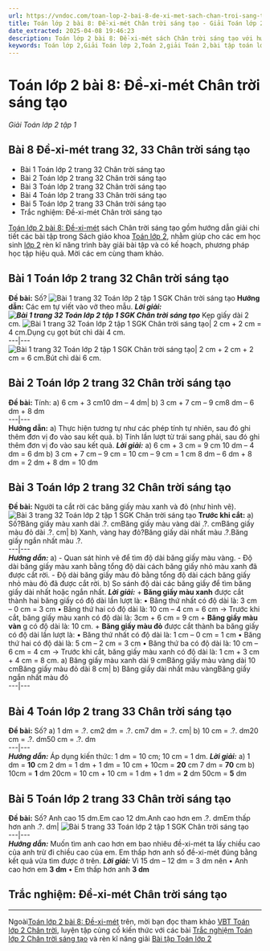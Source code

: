 ```yaml
---
url: https://vndoc.com/toan-lop-2-bai-8-de-xi-met-sach-chan-troi-sang-tao-236008
title: Toán lớp 2 bài 8: Đề-xi-mét Chân trời sáng tạo - Giải Toán lớp 2 tập 1 - VnDoc.com
date_extracted: 2025-04-08 19:46:23
description: Toán lớp 2 bài 8: Đề-xi-mét sách Chân trời sáng tạo với hướng dẫn chi tiết lời giải giúp cho các em học sinh tham khảo, ôn tập, củng cố kỹ năng giải Toán lớp 2.
keywords: Toán lớp 2,Giải Toán lớp 2,Toán 2,giải Toán 2,bài tập toán lớp 2,toan lop 2,toán lớp 2 tập 1,toán lớp 2 tập 2,toán 2 tập 1,toán 2 tập 2,học toán lớp 2,toán lớp 2 sách Chân trời,toán lớp 2 chân trời sáng tạo,Sách giáo khoa lớp 2 Chân trời sáng tạo,giải toán lớp 2 chân trời sáng tạo,Giải Toán lớp 2 bài 8
---
```


# Toán lớp 2 bài 8: Đề-xi-mét Chân trời sáng tạo
 _Giải Toán lớp 2 tập 1_
## **Bài 8 Đề-xi-mét trang 32, 33 Chân trời sáng tạo**
  * Bài 1 Toán lớp 2 trang 32 Chân trời sáng tạo
  * Bài 2 Toán lớp 2 trang 32 Chân trời sáng tạo
  * Bài 3 Toán lớp 2 trang 32 Chân trời sáng tạo
  * Bài 4 Toán lớp 2 trang 33 Chân trời sáng tạo
  * Bài 5 Toán lớp 2 trang 33 Chân trời sáng tạo
  * Trắc nghiệm: Đề-xi-mét Chân trời sáng tạo

[Toán lớp 2 bài 8: Đề-xi-mét](<https://vndoc.com/toan-lop-2-bai-8-de-xi-met-sach-chan-troi-sang-tao-236008>) sách Chân trời sáng tạo gồm hướng dẫn giải chi tiết các bài tập trong Sách giáo khoa [Toán lớp 2](<https://vndoc.com/toan-lop2> "Toán lớp 2"), nhằm giúp cho các em học sinh [lớp 2](<https://vndoc.com/tai-lieu-hoc-tap-lop2>) rèn kĩ năng trình bày giải bài tập và có kế hoạch, phương pháp học tập hiệu quả. Mời các em cùng tham khảo.
## Bài 1 Toán lớp 2 trang 32 Chân trời sáng tạo
**Đề bài:** Số?
![Bài 1 trang 32 Toán lớp 2 tập 1 SGK Chân trời sáng tạo](https://i.vdoc.vn/data/image/2021/06/19/bai-1-toan-lop-2-trang-32-tap-1-chan-troi-anh-so-1.jpg)
**Hướng dẫn:**
Các em tự viết vào vở theo mẫu.
_**Lời giải:**_
_**![Bài 1 trang 32 Toán lớp 2 tập 1 SGK Chân trời sáng tạo](https://i.vdoc.vn/data/image/2021/06/19/bai-1-toan-lop-2-trang-32-tap-1-chan-troi-anh-so-2.jpg)**_
Kẹp giấy dài 2 cm.
![Bài 1 trang 32 Toán lớp 2 tập 1 SGK Chân trời sáng tạo](https://i.vdoc.vn/data/image/2021/06/19/bai-1-toan-lop-2-trang-32-tap-1-chan-troi-anh-so-3.jpg)|  2 cm + 2 cm = 4 cm.Dụng cụ gọt bút chì dài 4 cm.  
---|---  
![Bài 1 trang 32 Toán lớp 2 tập 1 SGK Chân trời sáng tạo](https://i.vdoc.vn/data/image/2021/06/19/bai-1-toan-lop-2-trang-32-tap-1-chan-troi-anh-so-4.jpg)| 2 cm + 2 cm + 2 cm = 6 cm.Bút chì dài 6 cm.  
## Bài 2 Toán lớp 2 trang 32 Chân trời sáng tạo
**Đề bài:** Tính:
a\) 6 cm + 3 cm10 dm – 4 dm| b\) 3 cm + 7 cm – 9 cm8 dm – 6 dm + 8 dm  
---|---  
**Hướng dẫn:**
a\) Thực hiện tương tự như các phép tính tự nhiên, sau đó ghi thêm đơn vị đo vào sau kết quả.
b\) Tính lần lượt từ trái sang phải, sau đó ghi thêm đơn vị đo vào sau kết quả.
_**Lời giải:**_
a\) 6 cm + 3 cm = 9 cm
10 dm – 4 dm = 6 dm
b\) 3 cm + 7 cm – 9 cm = 10 cm – 9 cm = 1 cm
8 dm – 6 dm + 8 dm = 2 dm + 8 dm = 10 dm
## Bài 3 Toán lớp 2 trang 32 Chân trời sáng tạo
**Đề bài:** Người ta cắt rời các băng giấy màu xanh và đỏ \(như hình vẽ\).
![Bài 3 trang 32 Toán lớp 2 tập 1 SGK Chân trời sáng tạo](https://i.vdoc.vn/data/image/2021/06/19/bai-3-toan-lop-2-trang-32-tap-1-chan-troi-anh-so-1.jpg)
**Trước khi cắt:**
a\) Số?Băng giấy màu xanh dài .?. cmBăng giấy màu vàng dài .?. cmBăng giấy màu đỏ dài .?. cm| b\) Xanh, vàng hay đỏ?Băng giấy dài nhất màu .?.Băng giấy ngắn nhất màu .?.  
---|---  
_**Hướng dẫn:**_
a\) - Quan sát hình vẽ để tìm độ dài băng giấy màu vàng.
\- Độ dài băng giấy màu xanh bằng tổng độ dài cách băng giấy nhỏ màu xanh đã được cắt rời.
\- Độ dài băng giấy màu đỏ bằng tổng độ dài cách băng giấy nhỏ màu đỏ đã được cắt rời.
b\) So sánh độ dài các băng giấy để tìm băng giấy dài nhất hoặc ngắn nhất.
_**Lời giải:**_
\+ **Băng giấy màu xanh** được cắt thành hai băng giấy có độ dài lần lượt là:
• Băng thứ nhất có độ dài là: 3 cm – 0 cm = 3 cm
• Băng thứ hai có độ dài là: 10 cm – 4 cm = 6 cm
→ Trước khi cắt, băng giấy màu xanh có độ dài là: 3cm + 6 cm = 9 cm
\+ **Băng giấy màu vàn** g có độ dài là: 10 cm.
\+ **Băng giấy màu đỏ** được cắt thành ba băng giấy có độ dài lần lượt là:
• Băng thứ nhất có độ dài là: 1 cm – 0 cm = 1 cm
• Băng thứ hai có độ dài là: 5 cm – 2 cm = 3 cm
• Băng thứ ba có độ dài là: 10 cm – 6 cm = 4 cm
→ Trước khi cắt, băng giấy màu xanh có độ dài là: 1 cm + 3 cm + 4 cm = 8 cm.
a\) Băng giấy màu xanh dài 9 cmBăng giấy màu vàng dài 10 cmBăng giấy màu đỏ dài 8 cm| b\) Băng giấy dài nhất màu vàngBăng giấy ngắn nhất màu đỏ  
---|---  
## Bài 4 Toán lớp 2 trang 33 Chân trời sáng tạo
**Đề bài:** Số?
a\) 1 dm = .?. cm2 dm = .?. cm7 dm = .?. cm| b\) 10 cm = .?. dm20 cm = .?. dm50 cm = .?. dm  
---|---  
 _**Hướng dẫn:**_
Áp dụng kiến thức: 1 dm = 10 cm; 10 cm = 1 dm.
_**Lời giải:**_
a\) 1 dm = **10** cm
2 dm = 1 dm + 1 dm = 10 cm + 10cm = **20** cm
7 dm = **70** cm
b\) 10cm = **1** dm
20cm = 10 cm + 10 cm = 1 dm + 1 dm = **2** dm
50cm = **5** dm
## Bài 5 Toán lớp 2 trang 33 Chân trời sáng tạo
**Đề bài:** Số?
Anh cao 15 dm.Em cao 12 dm.Anh cao hơn em .?. dmEm thấp hơn anh .?. dm| ![Bài 5 trang 33 Toán lớp 2 tập 1 SGK Chân trời sáng tạo](https://i.vdoc.vn/data/image/2021/06/19/bai-5-toan-lop-2-trang-32-tap-1-chan-troi-anh-so-1.jpg)  
---|---  
 _**Hướng dẫn:**_
Muốn tìm anh cao hơn em bao nhiêu đề-xi-mét ta lấy chiều cao của anh trừ đi chiều cao của em.
Em thấp hơn anh số đề-xi-mét đúng bằng kết quả vừa tìm được ở trên.
_**Lời giải:**_
Vì 15 dm – 12 dm = 3 dm nên
• Anh cao hơn em **3 dm**
• Em thấp hơn anh **3 dm**
## Trắc nghiệm: Đề-xi-mét Chân trời sáng tạo
****
Ngoài[Toán lớp 2 bài 8: Đề-xi-mét](<https://vndoc.com/toan-lop-2-bai-8-de-xi-met-sach-chan-troi-sang-tao-236008>) trên, mời bạn đọc tham khảo [VBT Toán lớp 2 Chân trời](<https://vndoc.com/vo-bai-tap-toan-lop-2-chan-troi-sang-tao> "VBT Toán lớp 2 Chân trời"), luyện tập củng cố kiến thức với các bài [Trắc nghiệm Toán lớp 2 Chân trời sáng tạo](<https://vndoc.com/trac-nghiem-toan-lop-2-chan-troi-sang-tao> "Trắc nghiệm Toán lớp 2 Chân trời sáng tạo") và rèn kĩ năng giải [Bài tập Toán lớp 2](<https://vndoc.com/bai-tap-toan-lop2> "Bài tập Toán lớp 2")

